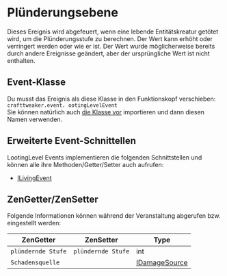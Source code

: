 # Plünderungsebene

Dieses Ereignis wird abgefeuert, wenn eine lebende Entitätskreatur getötet wird, um die Plünderungsstufe zu berechnen. Der Wert kann erhöht oder verringert werden oder wie er ist. Der Wert wurde möglicherweise bereits durch andere Ereignisse geändert, aber der ursprüngliche Wert ist nicht enthalten.

## Event-Klasse
Du musst das Ereignis als diese Klasse in den Funktionskopf verschieben:  
`crafttweaker.event. ootingLevelEvent`  
Sie können natürlich auch [die Klasse vor](/AdvancedFunctions/Import/) importieren und dann diesen Namen verwenden.

## Erweiterte Event-Schnittellen
LootingLevel Events implementieren die folgenden Schnittstellen und können alle ihre Methoden/Getter/Setter auch aufrufen:

- [ILivingEvent](/Vanilla/Events/Events/ILivingEvent/)


## ZenGetter/ZenSetter
Folgende Informationen können während der Veranstaltung abgerufen bzw. eingestellt werden:

| ZenGetter          | ZenSetter          | Type                                            |
| ------------------ | ------------------ | ----------------------------------------------- |
| `plündernde Stufe` | `plündernde Stufe` | int                                             |
| `Schadensquelle`   |                    | [IDamageSource](/Vanilla/Damage/IDamageSource/) |
